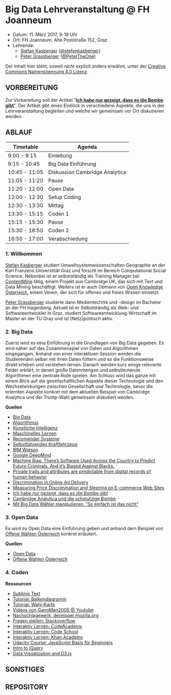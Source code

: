 Big Data Lehrveranstaltung @ FH Joanneum
==============================

- Datum: 11. März 2017, 9-18 Uhr
- Ort: FH Joanneum, Alte Poststraße 152, Graz
- Lehrende: 
    - [Stefan Kasberger](http://stefankasberger.at/) ([@stefankasberger](https://twitter.com/stefankasberger))
	- [Peter Grassberger](http://petergrassberger.at/) ([@PeterTheOne](https://twitter.com/PeterTheOne))

Der Inhalt hier steht, soweit nicht explizit anders erwähnt, unter der [Creative Commons Namensnennung 4.0 Lizenz](https://creativecommons.org/licenses/by/4.0/).

## VORBEREITUNG

Zur Vorbereitung soll der Artikel "**[Ich habe nur gezeigt, dass es die Bombe gibt](https://www.dasmagazin.ch/2016/12/03/ich-habe-nur-gezeigt-dass-es-die-bombe-gibt/)**". Der Artikel gibt einen Einblick in verschiedene Aspekte, die uns in der Lehrveranstaltung begleiten und welche wir gemeinsam vor Ort diskutieren werden.

## ABLAUF

| Timetable     | Agenda       |
|---------------|--------------|
| 9:00 - 9:15 | Einleitung |
| 9:15 - 10:45 | Big Data Einführung |
| 10:45 - 11:05 | Diskussion Cambridge Analytica |
| 11:05 - 11:20 | Pause |
| 11:20 - 12:00 | Open Data |
| 12:00 - 12:30 | Setup Coding |
| 12:30 - 13:30 | Mittag |
| 13:30 - 15:15 | Coden 1 |
| 15:15 - 15:30 | Pause |
| 15:30 - 16:50 | Coden 2 |
| 16:50 - 17:00 | Verabschiedung |

### 1. Willkommen
[Stefan Kasberger](http://stefankasberger.at/) studiert Umweltsystemwissenschaften Geographie an der Karl Franzens Universtität Graz und forscht im Bereich Computational Social Science. Nebenbei ist er selbstständig als Training Manager bei [ContentMine](http://contentmine.org/) tätig, einem Projekt aus Cambridge UK, das sich mit Text und Data Mining beschäftigt. Weiters ist er auch Obmann von [Open Knowledge Österreich](http://okfn.at/), einem Verein, der sich für offenes und freies Wissen einsetzt.

[Peter Grassberger](http://petergrassberger.at/) studierte dann Medientechnik und -design im Bachelor an der FH Hagenberg. Aktuell ist er Selbstständig als Web- und Softwareentwickler in Graz, studiert Softwareentwicklung-Wirtschaft im Master an der TU Graz und ist (Netz)politisch aktiv.

### 2. Big Data

Zuerst wird es eine Einführung in die Grundlagen von Big Data gegeben. Es wird näher auf das Zusammenspiel von Daten und Algorithmen eingegangen. Anhand von einer interaktiven Session werden die Studierenden selber mit ihren Daten füttern und so die Funktionsweise direkt erleben und verstehen lernen. Danach werden kurz einige relevante Felder erklärt, in denen große Datenmengen und selbstlernende Algorithmen eine zentrale Rolle spielen. Am Schluss wird das ganze mit einem Blick auf die gesellschaftlichen Aspekte dieser Technologie und den Wechselwirkungen zwischen Gesellschaft und Technologie, bevor die erlernten Aspekte konkret mit dem aktuellen Beispiel von Cambridge Analytica und der Trump-Wahl gemeinsam diskutiert werden.

**Quellen**
- [Big Data](https://de.wikipedia.org/wiki/Big_Data)
- [Algorithmus](https://de.wikipedia.org/wiki/Algorithmus)
- [Künstliche Intelligenz](https://de.wikipedia.org/wiki/K%C3%BCnstliche_Intelligenz)
- [Maschinelles Lernen](https://de.wikipedia.org/wiki/Maschinelles_Lernen)
- [Recomender Systeme](https://de.wikipedia.org/wiki/Empfehlungsdienst)
- [Selbstfahrendes Kraftfahrzeug](https://de.wikipedia.org/wiki/Selbstfahrendes_Kraftfahrzeug)
- [IBM Watson](https://de.wikipedia.org/wiki/Watson_(K%C3%BCnstliche_Intelligenz))
- [Google DeepMind](https://de.wikipedia.org/wiki/Google_DeepMind)
- [Machine Bias: There’s Software Used Across the Country to Predict Future Criminals. And it’s Biased Against Blacks.](https://www.propublica.org/article/machine-bias-risk-assessments-in-criminal-sentencing)
- [Private traits and attributes are predictable from digital records of human behavior](http://www.pnas.org/content/110/15/5802.abstract)
- [Discrimination in Online Ad Delivery](http://queue.acm.org/detail.cfm?id=2460278)
- [Measuring Price Discrimination and Steering on E-commerce Web Sites](http://dl.acm.org/citation.cfm?id=2663744)
- [Ich habe nur gezeigt, dass es die Bombe gibt](https://www.dasmagazin.ch/2016/12/03/ich-habe-nur-gezeigt-dass-es-die-bombe-gibt/)
- [Cambridge Analytica und die schmutzige Bombe](http://de-bug.de/blog/medien/cambridge-analytica-und-die-schmutzige-bombe)
- [Mit Big Data Wähler manipulieren: "So einfach ist das nicht"](https://futurezone.at/netzpolitik/mit-big-data-waehler-manipulieren-so-einfach-ist-das-nicht/234.371.739)

### 3. Open Data

Es wird zu Open Data eine Einführung geben und anhand dem Beispiel von [Offene Wahlen Österreich](http://offenewahlen.at/) konkret erläutert.

**Quellen**
- [Open Data](https://de.wikipedia.org/wiki/Open_Data)
- [Offene Wahlen Österreich](http://offenewahlen.at/)

### 4. Coden

**Ressourcen**
- [Sublime Text](https://www.sublimetext.com/)
- [Tutorial: Balkendiagramm](http://offenewahlen.at/tutorials/balkendiagramm/)
- [Tutorial: Wahl-Karte](http://offenewahlen.at/tutorials/karte/)
- [Videos von GangMan2006 @ Youtube](https://www.youtube.com/user/GangMan2006)
- [Nachschlagewerk: developer.mozilla.org](https://developer.mozilla.org)
- [Fragen stellen: Stackoverflow](https://stackoverflow.com)
- [Interaktiv Lernen: CodeAcademy](https://www.codecademy.com)
- [Interaktiv Lernen: Code School](https://www.codeschool.com/)
- [Interaktiv Lernen: Khan Academy](https://www.khanacademy.org/computing/computer-programming/programming)
- [Udacity Course: JavaScript Basis for Beginners](https://www.udacity.com/course/javascript-basics--ud804)
- [Intro to jQuery](https://www.udacity.com/course/intro-to-jquery--ud245)
- [Data Visualization and D3.js](https://www.udacity.com/course/data-visualization-and-d3js--ud507)


## SONSTIGES


## REPOSITORY



